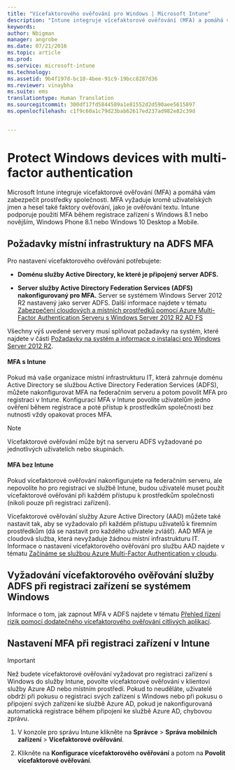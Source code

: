```yaml
---
title: "Vícefaktorového ověřování pro Windows | Microsoft Intune"
description: "Intune integruje vícefaktorové ověřování (MFA) a pomáhá vám zabezpečit prostředky společnosti."
keywords: 
author: Nbigman
manager: angrobe
ms.date: 07/21/2016
ms.topic: article
ms.prod: 
ms.service: microsoft-intune
ms.technology: 
ms.assetid: 9b4f197d-bc10-4bee-91c9-19bcc8287d36
ms.reviewer: vinaybha
ms.suite: ems
translationtype: Human Translation
ms.sourcegitcommit: 300df17fd5844589a1e81552d2d590aee5615897
ms.openlocfilehash: c1f9c60a1c79d23bab62617ed237ad982e82c39d


---
```


# Protect Windows devices with multi-factor authentication
Microsoft Intune integruje vícefaktorové ověřování (MFA) a pomáhá vám zabezpečit prostředky společnosti. MFA vyžaduje kromě uživatelských jmen a hesel také faktory ověřování, jako je ověřování textu. Intune podporuje použití MFA během registrace zařízení s Windows 8.1 nebo novějším, Windows Phone 8.1 nebo Windows 10 Desktop a Mobile.

## Požadavky místní infrastruktury na ADFS MFA
Pro nastavení vícefaktorového ověřování potřebujete:

-   **Doménu služby Active Directory, ke které je připojený server ADFS.**

-   **Server služby Active Directory Federation Services (ADFS) nakonfigurovaný pro MFA.** Server se systémem Windows Server 2012 R2 nastavený jako server ADFS. Další informace najdete v tématu [Zabezpečení cloudových a místních prostředků pomocí Azure Multi-Factor Authentication Serveru s Windows Server 2012 R2 AD FS](https://azure.microsoft.com/en-us/documentation/articles/multi-factor-authentication-get-started-adfs-w2k12/)

Všechny výš uvedené servery musí splňovat požadavky na systém, které najdete v části [Požadavky na systém a informace o instalaci pro Windows Server 2012 R2](http://technet.microsoft.com/library/dn303418.aspx).

#### MFA s Intune
Pokud má vaše organizace místní infrastrukturu IT, která zahrnuje doménu Active Directory se službou Active Directory Federation Services (ADFS), můžete nakonfigurovat MFA na federačním serveru a potom povolit MFA pro registraci v Intune. Konfigurací MFA v Intune povolíte uživatelům jedno ověření během registrace a poté přístup k prostředkům společnosti bez nutnosti vždy opakovat proces MFA.

>[!NOTE]
>Vícefaktorové ověřování může být na serveru ADFS vyžadované po jednotlivých uživatelích nebo skupinách.  

#### MFA bez Intune
Pokud vícefaktorové ověřování nakonfigurujete na federačním serveru, ale nepovolíte ho pro registraci ve službě Intune, budou uživatelé muset použít vícefaktorové ověřování při každém přístupu k prostředkům společnosti (nikoli pouze při registraci zařízení).

Vícefaktorové ověřování služby Azure Active Directory (AAD) můžete také nastavit tak, aby se vyžadovalo při každém přístupu uživatelů k firemním prostředkům (dá se nastavit pro každého uživatele zvlášť). AAD MFA je cloudová služba, která nevyžaduje žádnou místní infrastrukturu IT. Informace o nastavení vícefaktorového ověřování pro službu AAD najdete v tématu [Začínáme se službou Azure Multi-Factor Authentication v cloudu](https://azure.microsoft.com/en-us/documentation/articles/multi-factor-authentication-get-started-cloud/).

## Vyžadování vícefaktorového ověřování služby ADFS při registraci zařízení se systémem Windows
Informace o tom, jak zapnout MFA v ADFS najdete v tématu [Přehled řízení rizik pomocí dodatečného vícefaktorového ověřování citlivých aplikací](http://technet.microsoft.com/library/dn280949.aspx).

## Nastavení MFA při registraci zařízení v Intune
>[!Important]  
>Než budete vícefaktorové ověřování vyžadovat pro registraci zařízení s Windows do služby Intune, povolte vícefaktorové ověřování v klientovi služby Azure AD nebo místním prostředí. Pokud to neuděláte, uživatelé obdrží při pokusu o registraci svých zařízení s Windows nebo při pokusu o připojení svých zařízení ke službě Azure AD, pokud je nakonfigurovaná automatická registrace během připojení ke službě Azure AD, chybovou zprávu.

1.  V konzole pro správu Intune klikněte na **Správce** &gt; **Správa mobilních zařízení** &gt; **Vícefaktorové ověřování**.

2.  Klikněte na **Konfigurace vícefaktorového ověřování** a potom na **Povolit vícefaktorové ověřování**.



<!--HONumber=Jul16_HO4-->


